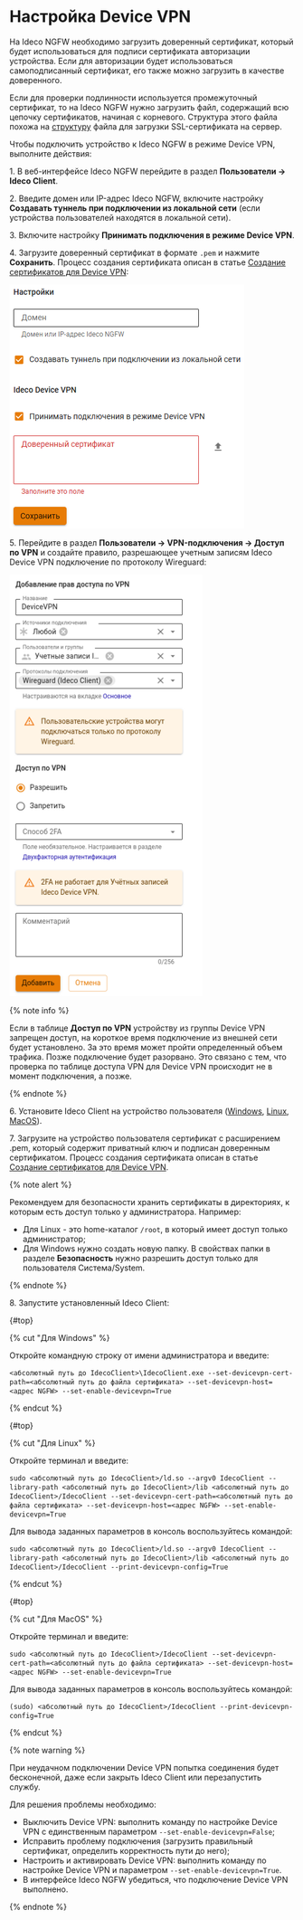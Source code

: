 # Настройка Device VPN

На Ideco NGFW необходимо загрузить доверенный сертификат, который будет использоваться для подписи сертификата авторизации устройства. Если для авторизации будет использоваться самоподписанный сертификат, его также можно загрузить в качестве доверенного.

Если для проверки подлинности используется промежуточный сертификат, то на Ideco NGFW нужно загрузить файл, содержащий всю цепочку сертификатов, начиная с корневого. Структура этого файла похожа на [структуру](../../../../ngfw/settings/services/certificates/upload-ssl-certificate-to-server.md) файла для загрузки SSL-сертификата на сервер.

Чтобы подключить устройство к Ideco NGFW в режиме Device VPN, выполните действия:

1\. В веб-интерфейсе Ideco NGFW перейдите в раздел **Пользователи -> Ideco Client**.

2\. Введите домен или IP-адрес Ideco NGFW, включите настройку **Создавать туннель при подключении из локальной сети** (если устройства пользователей находятся в локальной сети).

3\. Включите настройку **Принимать подключения в режиме Device VPN**.

4\. Загрузите доверенный сертификат в формате `.pem` и нажмите **Сохранить**. Процесс создания сертификата описан в статье [Создание сертификатов для Device VPN](./device-vpn-cert.md):

![](../../../../_images/ideco-client6.png)

5\. Перейдите в раздел **Пользователи -> VPN-подключения -> Доступ по VPN** и создайте правило, разрешающее учетным записям Ideco Device VPN подключение по протоколу Wireguard:

![](../../../../_images/vpn-authorization18.png)

{% note info %}

Если в таблице **Доступ по VPN** устройству из группы Device VPN запрещен доступ, на короткое время подключение из внешней сети будет установлено. За это время может пройти определенный объем трафика.
Позже подключение будет разорвано. Это связано с тем, что проверка по таблице доступа VPN для Device VPN происходит не в момент подключения, а позже.

{% endnote %}

6\. Установите Ideco Client на устройство пользователя ([Windows](../../../../ngfw/settings/users/ideco-client/ideco-client-windows.md), [Linux](../../../../ngfw/settings/users/ideco-client/ideco-client-linux.md), [MacOS](../../../../ngfw/settings/users/ideco-client/ideco-client-macos.md)).

7\. Загрузите на устройство пользователя сертификат с расширением .pem, который содержит приватный ключ и подписан доверенным сертификатом. Процесс создания сертификата описан в статье [Создание сертификатов для Device VPN](./device-vpn-cert.md).

{% note alert %}

Рекомендуем для безопасности хранить сертификаты в директориях, к которым есть доступ только у администратора. Например:
* Для Linux - это home-каталог `/root`, в который имеет доступ только администратор;
* Для Windows нужно создать новую папку. В свойствах папки в разделе **Безопасность** нужно разрешить доступ только для пользователя Система/System.

{% endnote %}

8\. Запустите установленный Ideco Client:

{#top}

{% cut "Для Windows" %}

Откройте командную строку от имени администратора и введите:

```
<абсолютный путь до IdecoClient>\IdecoClient.exe --set-devicevpn-cert-path=<абсолютный путь до файла сертификата> --set-devicevpn-host=<адрес NGFW> --set-enable-devicevpn=True
```

{% endcut %}

{#top}

{% cut "Для Linux" %}

Откройте терминал и введите:

```
sudo <абсолютный путь до IdecoClient>/ld.so --argv0 IdecoClient --library-path <абсолютный путь до IdecoClient>/lib <абсолютный путь до IdecoClient>/IdecoClient --set-devicevpn-cert-path=<абсолютный путь до файла сертификата> --set-devicevpn-host=<адрес NGFW> --set-enable-devicevpn=True
```

Для вывода заданных параметров в консоль воспользуйтесь командой:

```
sudo <абсолютный путь до IdecoClient>/ld.so --argv0 IdecoClient --library-path <абсолютный путь до IdecoClient>/lib <абсолютный путь до IdecoClient>/IdecoClient --print-devicevpn-config=True
```

{% endcut %}

{#top}

{% cut "Для MacOS" %}

Откройте терминал и введите:

```
sudo <абсолютный путь до IdecoClient>/IdecoClient --set-devicevpn-cert-path=<абсолютный путь до файла сертификата> --set-devicevpn-host=<адрес NGFW> --set-enable-devicevpn=True
```

Для вывода заданных параметров в консоль воспользуйтесь командой:

```
(sudo) <абсолютный путь до IdecoClient>/IdecoClient --print-devicevpn-config=True
```

{% endcut %}

{% note warning %}

При неудачном подключении Device VPN попытка соединения будет бесконечной, даже если закрыть Ideco Client или перезапустить службу.

Для решения проблемы необходимо:

* Выключить Device VPN: выполнить команду по настройке Device VPN с единственным параметром `--set-enable-devicevpn=False`;
* Исправить проблему подключения (загрузить правильный сертификат, определить корректность пути до него);
* Настроить и активировать Device VPN: выполнить команду по настройке Device VPN и параметром `--set-enable-devicevpn=True`.
* В интерфейсе Ideco NGFW убедиться, что подключение Device VPN выполнено.

{% endnote %}

